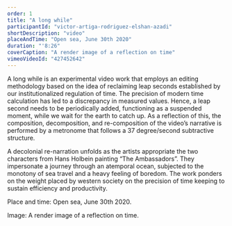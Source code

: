 ```yaml
---
order: 1
title: "A long while"
participantId: "victor-artiga-rodriguez-elshan-azadi"
shortDescription: "video"
placeAndTime: "Open sea, June 30th 2020"
duration: "'8:26"
coverCaption: "A render image of a reflection on time"
vimeoVideoId: "427452642"
---
```


A long while is an experimental video work that employs an editing methodology based on the idea of reclaiming leap seconds established by our institutionalized regulation of time. The precision of modern time calculation has led to a discrepancy in measured values. Hence, a leap second needs to be periodically added, functioning as a suspended moment, while we wait for the earth to catch up. As a reflection of this, the composition, decomposition, and  re-composition of the video’s narrative is performed by a metronome that follows a 37 degree/second subtractive structure.  


A decolonial re-narration unfolds as the artists appropriate the two characters from Hans Holbein painting “The Ambassadors”. They impersonate a journey through an atemporal ocean, subjected to the monotony of sea travel and a heavy feeling of boredom. The work ponders on the weight placed by western society on the precision of time keeping to sustain efficiency and productivity.


Place and time: Open sea, June 30th 2020.


Image: A render image of a reflection on time.
